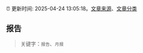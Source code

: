 :alarm_clock: 更新时间: 2025-04-24 13:05:18。[文章来源](/README.md)、[文章分类](/TAGS.md)

## 报告


> 关键字：`报告`、`月报`



